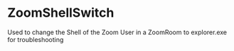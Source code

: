 # ZoomShellSwitch
Used to change the Shell of the Zoom User in a ZoomRoom to explorer.exe for troubleshooting

